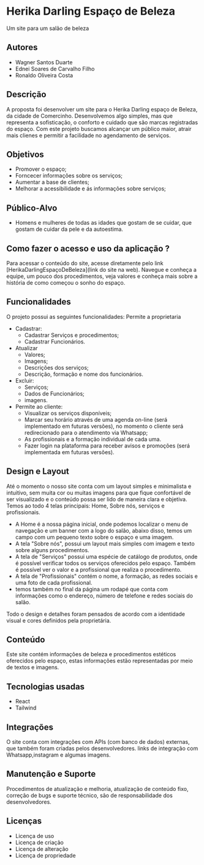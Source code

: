 
# Herika Darling Espaço de Beleza
Um site para um salão de beleza

## Autores
* Wagner Santos Duarte
* Ednei Soares de Carvalho Filho
* Ronaldo Oliveira Costa


## Descrição
A proposta foi desenvolver um site para o Herika Darling espaço de Beleza, da cidade de Comercinho. Desenvolvemos algo simples, mas que representa a sofisticação, o conforto e cuidado que são marcas registradas do espaço. Com este projeto buscamos alcançar um público maior, atrair mais clienes e permitir a facilidade no agendamento de serviços.

## Objetivos
* Promover o espaço;
* Forncecer informações sobre os serviços;
* Aumentar a base de clientes;
* Melhorar a acessibilidade e ás informações sobre serviços;

## Público-Alvo
* Homens e mulheres de todas as idades que gostam de se cuidar, que gostam de cuidar da pele e da autoestima.

## Como fazer o acesso e uso da aplicação ?
Para acessar o conteúdo do site, acesse diretamente pelo link [HerikaDarlingEspaçoDeBeleza](link do site na web).
Navegue e conheça a equipe, um pouco dos procedimentos, veja valores e conheça mais sobre a história de como começou o sonho do espaço.

## Funcionalidades
O projeto possui as seguintes funcionalidades:
Permite a proprietaria 
* Cadastrar:
    * Cadastrar Serviços e procedimentos;
    * Cadastrar Funcionários.
* Atualizar
    * Valores;
    * Imagens;
    * Descrições dos serviços;
    * Descrição, formação e nome dos funcionários.
* Excluir:
    * Serviços;
    * Dados de Funcionários;
    * imagens.
* Permite ao cliente:
   * Visualizar os serviços disponíveis;
   * Marcar seu horário através de uma agenda on-line (será implementado em futuras versões), no momento o cliente será redirecionado para o atendimento via Whatsapp;
   * As profissionais e a formação individual de cada uma.
   * Fazer login na plataforma para receber avisos e promoções (será implementada em futuras versões).


## Design e Layout
Até o momento o nosso site conta com um layout simples e minimalista e intuitivo, sem muita cor ou muitas imagens para que fique confortável de ser visualizado e o conteúdo possa ser lido de maneira clara e objetiva. 
Temos ao todo  4 telas principais: Home, Sobre nós, serviços e profissionais. 
* A Home é a nossa página inicial, onde podemos localizar o menu de navegação e um  banner com a logo do salão, abaixo disso, temos um campo com um pequeno texto sobre o espaço e uma imagem. 
* A tela "Sobre nós", possui um layout  mais simples com imagem e texto sobre alguns procedimentos.
* A tela de "Serviços" possui uma espécie de catálogo  de produtos, onde é possível verificar todos os serviços oferecidos pelo espaço. Também é possível ver o valor e a profissional que realiza o procedimento.
* A tela de "Profissionais" contém o nome, a formação, as redes sociais e uma foto de cada profissional.
* temos também no final da página um rodapé que conta com informações como o endereço, número de telefone e redes sociais do salão.

Todo o design e detalhes foram pensados de acordo com a identidade visual e cores definidos pela proprietária.


## Conteúdo
Este site contém informações de beleza e procedimentos estéticos oferecidos pelo espaço, estas informações estão representadas por meio de textos e imagens.

## Tecnologias usadas
* React
* Tailwind

## Integrações
O site conta com integrações com APIs (com banco de dados) externas, que também foram criadas pelos desenvolvedores. links de integração com Whatsapp,instagram e algumas imagens.

## Manutenção e Suporte
Procedimentos de atualização e melhoria, atualização de conteúdo fixo, correção de bugs e suporte técnico, são de responsabilidade dos desenvolvedores.


## Licenças
* Licença de uso
* Licença de criação
* Licença de alteração
* Licença de propriedade
